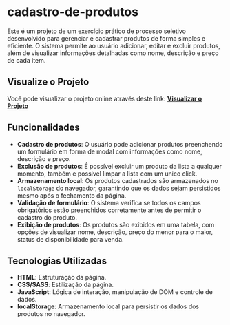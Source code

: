 # cadastro-de-produtos
Este é um projeto de um exercício prático de processo seletivo desenvolvido para gerenciar e cadastrar produtos de forma simples e eficiente. O sistema permite ao usuário adicionar, editar e excluir produtos, além de visualizar informações detalhadas como nome, descrição e preço de cada item.

## Visualize o Projeto
Você pode visualizar o projeto online através deste link:
[**Visualizar o Projeto**](https://lucasaevaldt.github.io/cadastro-de-produtos/)

## Funcionalidades

- **Cadastro de produtos**: O usuário pode adicionar produtos preenchendo um formulário em forma de modal com informações como nome, descrição e preço.
- **Exclusão de produtos**: É possível excluir um produto da lista a qualquer momento, também e possivel limpar a lista com um unico click.
- **Armazenamento local**: Os produtos cadastrados são armazenados no `localStorage` do navegador, garantindo que os dados sejam persistidos mesmo após o fechamento da página.
- **Validação de formulário**: O sistema verifica se todos os campos obrigatórios estão preenchidos corretamente antes de permitir o cadastro do produto.
- **Exibição de produtos**: Os produtos são exibidos em uma tabela, com opções de visualizar nome, descrição, preço do menor para o maior, status de disponibilidade para venda.

## Tecnologias Utilizadas

- **HTML**: Estruturação da página.
- **CSS/SASS**: Estilização da página.
- **JavaScript**: Lógica de interação, manipulação de DOM e controle de dados.
- **localStorage**: Armazenamento local para persistir os dados dos produtos no navegador.
